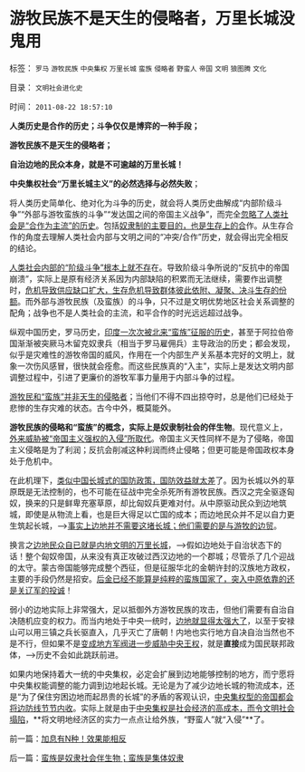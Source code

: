 # 游牧民族不是天生的侵略者，万里长城没鬼用

标签： `罗马` `游牧民族` `中央集权` `万里长城` `蛮族` `侵略者` `野蛮人` `帝国` `文明` `狼图腾` `文化` 

目录： `文明社会进化史`

时间： `2011-08-22 18:57:10`

**人类历史是合作的历史；斗争仅仅是博弈的一种手段；**

**游牧民族不是天生的侵略者；**

**自治边地的民众本身，就是不可逾越的万里长城！**

**中央集权社会“万里长城主义”的必然选择与必然失败**；

将人类历史简单化、绝对化为斗争的历史，就会将人类历史曲解成“内部阶级斗争”“外部与游牧蛮族的斗争”“发达国之间的帝国主义战争”，而完全[忽略了人类社会是“合作为主流”的历史](../../../2010/2/3/“斗争哲学”取代“务实合作”的传统文化.md)。包括[奴隶制的主要目的，也是生存上的合](../../../2011/8/11/只有私有制不是奴隶制.md)作。从生存合作的角度去理解人类社会内部与文明之间的“冲突/合作”历史，就会得出完全相反的结论。

[人类社会内部的“阶级斗争”根本上就不存](../../../2009/7/15/为何要无限激化人民内部矛盾.md)在。导致阶级斗争所说的“反抗中的帝国崩溃”，实际上是原有经济关系因为内部缺陷的积累而无法继续，需要作出调整时，[危机导致供应缺口扩大，生存危机导致群体彼此依附、凝聚、决斗生存的份额](../../../2011/7/23/奴隶制的生存危难环境中的积极意义.md)。而外部与游牧民族（及蛮族）的斗争，只不过是文明优势地区社会关系调整的配角；战争也不是人类社会的主流，和平合作的时光远远超过战争。

纵观中国历史，罗马历史，[印度一次次被北来“蛮族”征服的历史](../../../2008/12/23/印度信仰，沉重的精神负担.md)，甚至于阿拉伯帝国渐渐被突厥马木留克奴隶兵（相当于罗马雇佣兵）主导政治的历史；都会发现，似乎是灾难性的游牧帝国的威风，作用在一个内部生产关系基本完好的文明上，就象一次伤风感冒，很快就会痊愈。而这些民族真的“入主”，实际上是发达文明内部调整过程中，引进了更廉价的游牧军事力量用于内部斗争的过程。

[游牧民和“蛮族”并非天生的侵略者](../../../2008/11/24/中国150年来失败根本原因.md)；当他们不得不四出掠夺时，总是他们已经处于悲惨的生存灾难的状态。古今中外，概莫能外。

**游牧民族的侵略和“蛮族”的概念，实际上是奴隶制社会的伴生物**。现代意义上，[外来威胁被“帝国主义强权的入侵”所取代](../../../2008/10/3/俄国不是中国模仿的对象.md)。帝国主义天性同样不是为了侵略，帝国主义侵略是为了利润；反抗会削减这种利润而终止侵略；但更可能是帝国政权本身处于危机中。

在此机理下，[类似中国长城式的国防政策，国防效益就太差](../../../2008/11/28/为什么清朝边疆政策可以缔造中国今天版图.md)了。因为长城以外的草原既是无法控制的，也不可能在征战中完全杀死所有游牧民族。西汉之完全驱逐匈奴，换来的只是鲜卑充塞草原，却比匈奴兵更难对付。从中原驱动民众到边地筑城，即使是从物流上看，也是巨大得足以亡国的成本；而边地民众并不足以自力更生筑起长城，——>[事实上边地并不需要这堵长城；他们需要的是与游牧的边贸](../../../2008/11/30/简析宋朝败亡的原因.md)。

换言之[边地民众自已就是内地文明的万里长城](../../../2010/9/13/经济学对传统霸权主义的嘲弄.md)，——>假如边地处于自治状态下的话！整个匈奴帝国，从来没有真正攻破过西汉边地的一个郡城；尽管杀了几个迎战的太守。蒙古帝国能够完成整个西征，但是征服华北的金朝许封的汉族地方政权，主要的手段仍然是招安。[后金已经不能算是纯粹的蛮族国家了，突入中原依靠的还是关辽军的投诚](../../../2008/10/26/明朝必亡！冤杀袁崇焕，也只是小事一桩.md)！

弱小的边地实际上非常强大，足以抵御外方游牧民族的攻击，但他们需要有自治自决随机应变的权力。而当内地处于中央一统时，[边地就显得太强大了](../../../2010/9/15/中央集权的帝国社会缺乏自卫能力.md)，以至于安禄山可以用三镇之兵长驱直入，几乎灭亡了唐朝！内地也实行地方自决自治当然也不是不行，但如果不是[变成地方军阀进一步威胁中央王权](../../../2010/5/14/传统文化国家主义抵抗现代文明节节败退史.md)，就是**直接**成为国民联邦政体，——>历史不会如此跳跃前进。

如果内地保持着大一统的中央集权，必定会扩展到边地能够控制的地方，而宁愿将中央集权能调整的能力调到边地起长城。无论是为了减少边地长城的物流成本，还是“为了保住穷困边地而起昂贵的长城”的矛盾的客观认识，[中央集权型的帝国都会将边防线节节内收](../../../2008/11/20/300万适农区，2000年中国历史文明的含义.md)。实际上就是由于[中央集权是社会经济的高成本，而令文明社会塌陷](../../../2010/9/2/中央集权的财政无法支撑任何帝国，国防令帝国瓦解.md)，**将文明地经济区的实力一点点让给外族，“野蛮人”就“入侵”**了。



前一篇：[加息有N种！效果能相反](../../../2011/8/22/加息有N种！效果能相反.md)

后一篇：[蛮族是奴隶社会伴生物；蛮族是集体奴隶](../../../2011/8/22/蛮族是奴隶社会伴生物；蛮族是集体奴隶.md)